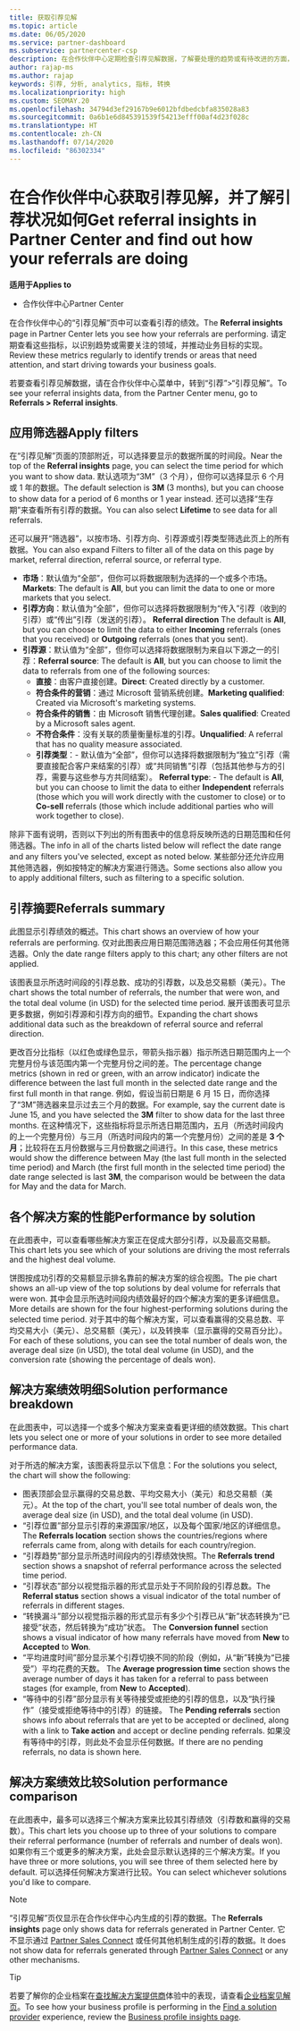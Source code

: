 ```yaml
---
title: 获取引荐见解
ms.topic: article
ms.date: 06/05/2020
ms.service: partner-dashboard
ms.subservice: partnercenter-csp
description: 在合作伙伴中心定期检查引荐见解数据，了解要处理的趋势或有待改进的方面，从而帮助你实现业务目标。
author: rajap-ms
ms.author: rajap
keywords: 引荐, 分析, analytics, 指标, 转换
ms.localizationpriority: high
ms.custom: SEOMAY.20
ms.openlocfilehash: 34794d3ef29167b9e6012bfdbedcbfa835028a83
ms.sourcegitcommit: 0a6b1e6d845391539f54213efff00af4d23f028c
ms.translationtype: HT
ms.contentlocale: zh-CN
ms.lasthandoff: 07/14/2020
ms.locfileid: "86302334"
---
```

# <a name="get-referral-insights-in-partner-center-and-find-out-how-your-referrals-are-doing"></a><span data-ttu-id="f9b9b-104">在合作伙伴中心获取引荐见解，并了解引荐状况如何</span><span class="sxs-lookup"><span data-stu-id="f9b9b-104">Get referral insights in Partner Center and find out how your referrals are doing</span></span>

<span data-ttu-id="f9b9b-105">**适用于**</span><span class="sxs-lookup"><span data-stu-id="f9b9b-105">**Applies to**</span></span>

- <span data-ttu-id="f9b9b-106">合作伙伴中心</span><span class="sxs-lookup"><span data-stu-id="f9b9b-106">Partner Center</span></span>

<span data-ttu-id="f9b9b-107">在合作伙伴中心的“引荐见解”页中可以查看引荐的绩效。</span><span class="sxs-lookup"><span data-stu-id="f9b9b-107">The **Referral insights** page in Partner Center lets you see how your referrals are performing.</span></span> <span data-ttu-id="f9b9b-108">请定期查看这些指标，以识别趋势或需要关注的领域，并推动业务目标的实现。</span><span class="sxs-lookup"><span data-stu-id="f9b9b-108">Review these metrics regularly to identify trends or areas that need attention, and start driving towards your business goals.</span></span>

<span data-ttu-id="f9b9b-109">若要查看引荐见解数据，请在合作伙伴中心菜单中，转到“引荐”>“引荐见解”。</span><span class="sxs-lookup"><span data-stu-id="f9b9b-109">To see your referral insights data, from the Partner Center menu, go to **Referrals > Referral insights**.</span></span>

## <a name="apply-filters"></a><span data-ttu-id="f9b9b-110">应用筛选器</span><span class="sxs-lookup"><span data-stu-id="f9b9b-110">Apply filters</span></span>

<span data-ttu-id="f9b9b-111">在“引荐见解”页面的顶部附近，可以选择要显示的数据所属的时间段。</span><span class="sxs-lookup"><span data-stu-id="f9b9b-111">Near the top of the **Referral insights** page, you can select the time period for which you want to show data.</span></span> <span data-ttu-id="f9b9b-112">默认选项为“3M”（3 个月），但你可以选择显示 6 个月或 1 年的数据。</span><span class="sxs-lookup"><span data-stu-id="f9b9b-112">The default selection is **3M** (3 months), but you can choose to show data for a period of 6 months or 1 year instead.</span></span> <span data-ttu-id="f9b9b-113">还可以选择“生存期”来查看所有引荐的数据。</span><span class="sxs-lookup"><span data-stu-id="f9b9b-113">You can also select **Lifetime** to see data for all referrals.</span></span>

<span data-ttu-id="f9b9b-114">还可以展开“筛选器”，以按市场、引荐方向、引荐源或引荐类型筛选此页上的所有数据。</span><span class="sxs-lookup"><span data-stu-id="f9b9b-114">You can also expand Filters to filter all of the data on this page by market, referral direction, referral source, or referral type.</span></span>
- <span data-ttu-id="f9b9b-115">**市场**：默认值为“全部”，但你可以将数据限制为选择的一个或多个市场。</span><span class="sxs-lookup"><span data-stu-id="f9b9b-115">**Markets**: The default is **All**, but you can limit the data to one or more markets that you select.</span></span>
- <span data-ttu-id="f9b9b-116">**引荐方向**：默认值为“全部”，但你可以选择将数据限制为“传入”引荐（收到的引荐）或“传出”引荐（发送的引荐）。  </span><span class="sxs-lookup"><span data-stu-id="f9b9b-116">**Referral direction** The default is **All**, but you can choose to limit the data to either **Incoming** referrals (ones that you received) or **Outgoing** referrals (ones that you sent).</span></span>
- <span data-ttu-id="f9b9b-117">**引荐源**：默认值为“全部”，但你可以选择将数据限制为来自以下源之一的引荐：</span><span class="sxs-lookup"><span data-stu-id="f9b9b-117">**Referral source**: The default is **All**, but you can choose to limit the data to referrals from one of the following sources:</span></span>
  - <span data-ttu-id="f9b9b-118">**直接**：由客户直接创建。</span><span class="sxs-lookup"><span data-stu-id="f9b9b-118">**Direct**: Created directly by a customer.</span></span>
  - <span data-ttu-id="f9b9b-119">**符合条件的营销**：通过 Microsoft 营销系统创建。</span><span class="sxs-lookup"><span data-stu-id="f9b9b-119">**Marketing qualified**: Created via Microsoft's marketing systems.</span></span>
  - <span data-ttu-id="f9b9b-120">**符合条件的销售**：由 Microsoft 销售代理创建。</span><span class="sxs-lookup"><span data-stu-id="f9b9b-120">**Sales qualified**: Created by a Microsoft sales agent.</span></span>
  - <span data-ttu-id="f9b9b-121">**不符合条件**：没有关联的质量衡量标准的引荐。</span><span class="sxs-lookup"><span data-stu-id="f9b9b-121">**Unqualified**: A referral that has no quality measure associated.</span></span>
  - <span data-ttu-id="f9b9b-122">**引荐类型**：- 默认值为“全部”，但你可以选择将数据限制为“独立”引荐（需要直接配合客户来结案的引荐）或“共同销售”引荐（包括其他参与方的引荐，需要与这些参与方共同结案）。  </span><span class="sxs-lookup"><span data-stu-id="f9b9b-122">**Referral type**:  - The default is **All**, but you can choose to limit the data to either **Independent** referrals (those which you will work directly with the customer to close) or to **Co-sell** referrals (those which include additional parties who will work together to close).</span></span>

<span data-ttu-id="f9b9b-123">除非下面有说明，否则以下列出的所有图表中的信息将反映所选的日期范围和任何筛选器。</span><span class="sxs-lookup"><span data-stu-id="f9b9b-123">The info in all of the charts listed below will reflect the date range and any filters you've selected, except as noted below.</span></span> <span data-ttu-id="f9b9b-124">某些部分还允许应用其他筛选器，例如按特定的解决方案进行筛选。</span><span class="sxs-lookup"><span data-stu-id="f9b9b-124">Some sections also allow you to apply additional filters, such as filtering to a specific solution.</span></span>

## <a name="referrals-summary"></a><span data-ttu-id="f9b9b-125">引荐摘要</span><span class="sxs-lookup"><span data-stu-id="f9b9b-125">Referrals summary</span></span>

<span data-ttu-id="f9b9b-126">此图显示引荐绩效的概述。</span><span class="sxs-lookup"><span data-stu-id="f9b9b-126">This chart shows an overview of how your referrals are performing.</span></span> <span data-ttu-id="f9b9b-127">仅对此图表应用日期范围筛选器；不会应用任何其他筛选器。</span><span class="sxs-lookup"><span data-stu-id="f9b9b-127">Only the date range filters apply to this chart; any other filters are not applied.</span></span> 

<span data-ttu-id="f9b9b-128">该图表显示所选时间段的引荐总数、成功的引荐数，以及总交易额（美元）。</span><span class="sxs-lookup"><span data-stu-id="f9b9b-128">The chart shows the total number of referrals, the number that were won, and the total deal volume (in USD) for the selected time period.</span></span> <span data-ttu-id="f9b9b-129">展开该图表可显示更多数据，例如引荐源和引荐方向的细节。</span><span class="sxs-lookup"><span data-stu-id="f9b9b-129">Expanding the chart shows additional data such as the breakdown of referral source and referral direction.</span></span> 

<span data-ttu-id="f9b9b-130">更改百分比指标（以红色或绿色显示，带箭头指示器）指示所选日期范围内上一个完整月份与该范围内第一个完整月份之间的差。</span><span class="sxs-lookup"><span data-stu-id="f9b9b-130">The percentage change metrics (shown in red or green, with an arrow indicator) indicate the difference between the last full month in the selected date range and the first full month in that range.</span></span> <span data-ttu-id="f9b9b-131">例如，假设当前日期是 6 月 15 日，而你选择了“3M”筛选器来显示过去三个月的数据。</span><span class="sxs-lookup"><span data-stu-id="f9b9b-131">For example, say the current date is June 15, and you have selected the **3M** filter to show data for the last three months.</span></span> <span data-ttu-id="f9b9b-132">在这种情况下，这些指标将显示所选日期范围内，五月（所选时间段内的上一个完整月份）与三月（所选时间段内的第一个完整月份）之间的差是 **3 个月**；比较将在五月份数据与三月份数据之间进行。</span><span class="sxs-lookup"><span data-stu-id="f9b9b-132">In this case, these metrics would show the difference between May (the last full month in the selected time period) and March (the first full month in the selected time period) the date range selected is last **3M**, the comparison would be between the data for May and the data for March.</span></span>

## <a name="performance-by-solution"></a><span data-ttu-id="f9b9b-133">各个解决方案的性能</span><span class="sxs-lookup"><span data-stu-id="f9b9b-133">Performance by solution</span></span>

<span data-ttu-id="f9b9b-134">在此图表中，可以查看哪些解决方案正在促成大部分引荐，以及最高交易额。</span><span class="sxs-lookup"><span data-stu-id="f9b9b-134">This chart lets you see which of your solutions are driving the most referrals and the highest deal volume.</span></span>

<span data-ttu-id="f9b9b-135">饼图按成功引荐的交易额显示排名靠前的解决方案的综合视图。</span><span class="sxs-lookup"><span data-stu-id="f9b9b-135">The pie chart shows an all-up view of the top solutions by deal volume for referrals that were won.</span></span> <span data-ttu-id="f9b9b-136">其中会显示所选时间段内绩效最好的四个解决方案的更多详细信息。</span><span class="sxs-lookup"><span data-stu-id="f9b9b-136">More details are shown for the four highest-performing solutions during the selected time period.</span></span> <span data-ttu-id="f9b9b-137">对于其中的每个解决方案，可以查看赢得的交易总数、平均交易大小（美元）、总交易额（美元），以及转换率（显示赢得的交易百分比）。</span><span class="sxs-lookup"><span data-stu-id="f9b9b-137">For each of these solutions, you can see the total number of deals won, the average deal size (in USD), the total deal volume (in USD), and the conversion rate (showing the percentage of deals won).</span></span>

## <a name="solution-performance-breakdown"></a><span data-ttu-id="f9b9b-138">解决方案绩效明细</span><span class="sxs-lookup"><span data-stu-id="f9b9b-138">Solution performance breakdown</span></span>

<span data-ttu-id="f9b9b-139">在此图表中，可以选择一个或多个解决方案来查看更详细的绩效数据。</span><span class="sxs-lookup"><span data-stu-id="f9b9b-139">This chart lets you select one or more of your solutions in order to see more detailed performance data.</span></span>

<span data-ttu-id="f9b9b-140">对于所选的解决方案，该图表将显示以下信息：</span><span class="sxs-lookup"><span data-stu-id="f9b9b-140">For the solutions you select, the chart will show the following:</span></span>
- <span data-ttu-id="f9b9b-141">图表顶部会显示赢得的交易总数、平均交易大小（美元）和总交易额（美元）。</span><span class="sxs-lookup"><span data-stu-id="f9b9b-141">At the top of the chart, you'll see total number of deals won, the average deal size (in USD), and the total deal volume (in USD).</span></span>
- <span data-ttu-id="f9b9b-142">“引荐位置”部分显示引荐的来源国家/地区，以及每个国家/地区的详细信息。</span><span class="sxs-lookup"><span data-stu-id="f9b9b-142">The **Referrals location** section shows the countries/regions where referrals came from, along with details for each country/region.</span></span>
- <span data-ttu-id="f9b9b-143">“引荐趋势”部分显示所选时间段内的引荐绩效快照。</span><span class="sxs-lookup"><span data-stu-id="f9b9b-143">The **Referrals trend** section shows a snapshot of referral performance across the selected time period.</span></span>
- <span data-ttu-id="f9b9b-144">“引荐状态”部分以视觉指示器的形式显示处于不同阶段的引荐总数。</span><span class="sxs-lookup"><span data-stu-id="f9b9b-144">The **Referral status** section shows a visual indicator of the total number of referrals in different stages.</span></span>
- <span data-ttu-id="f9b9b-145">“转换漏斗”部分以视觉指示器的形式显示有多少个引荐已从“新”状态转换为“已接受”状态，然后转换为“成功”状态。   </span><span class="sxs-lookup"><span data-stu-id="f9b9b-145">The **Conversion funnel** section shows a visual indicator of how many referrals have moved from **New** to **Accepted** to **Won**.</span></span>
- <span data-ttu-id="f9b9b-146">“平均进度时间”部分显示某个引荐切换不同的阶段（例如，从“新”转换为“已接受”）平均花费的天数。  </span><span class="sxs-lookup"><span data-stu-id="f9b9b-146">The **Average progression time** section shows the average number of days it has taken for a referral to pass between stages (for example, from **New** to **Accepted**).</span></span>
- <span data-ttu-id="f9b9b-147">“等待中的引荐”部分显示有关等待接受或拒绝的引荐的信息，以及“执行操作”（接受或拒绝等待中的引荐）的链接。 </span><span class="sxs-lookup"><span data-stu-id="f9b9b-147">The **Pending referrals** section shows info about referrals that are yet to be accepted or declined, along with a link to **Take action** and accept or decline pending referrals.</span></span> <span data-ttu-id="f9b9b-148">如果没有等待中的引荐，则此处不会显示任何数据。</span><span class="sxs-lookup"><span data-stu-id="f9b9b-148">If there are no pending referrals, no data is shown here.</span></span>

## <a name="solution-performance-comparison"></a><span data-ttu-id="f9b9b-149">解决方案绩效比较</span><span class="sxs-lookup"><span data-stu-id="f9b9b-149">Solution performance comparison</span></span>

<span data-ttu-id="f9b9b-150">在此图表中，最多可以选择三个解决方案来比较其引荐绩效（引荐数和赢得的交易数）。</span><span class="sxs-lookup"><span data-stu-id="f9b9b-150">This chart lets you choose up to three of your solutions to compare their referral performance (number of referrals and number of deals won).</span></span> <span data-ttu-id="f9b9b-151">如果你有三个或更多的解决方案，此处会显示默认选择的三个解决方案。</span><span class="sxs-lookup"><span data-stu-id="f9b9b-151">If you have three or more solutions, you will see three of them selected here by default.</span></span> <span data-ttu-id="f9b9b-152">可以选择任何解决方案进行比较。</span><span class="sxs-lookup"><span data-stu-id="f9b9b-152">You can select whichever solutions you'd like to compare.</span></span>

> [!NOTE]
> <span data-ttu-id="f9b9b-153">“引荐见解”页仅显示在合作伙伴中心内生成的引荐的数据。</span><span class="sxs-lookup"><span data-stu-id="f9b9b-153">The **Referrals insights** page only shows data for referrals generated in Partner Center.</span></span> <span data-ttu-id="f9b9b-154">它不显示通过 [Partner Sales Connect](https://support.microsoft.com/help/3170447/learn-to-use-partner-center-sales-connect) 或任何其他机制生成的引荐的数据。</span><span class="sxs-lookup"><span data-stu-id="f9b9b-154">It does not show data for referrals generated through [Partner Sales Connect](https://support.microsoft.com/help/3170447/learn-to-use-partner-center-sales-connect) or any other mechanisms.</span></span>

> [!TIP]
> <span data-ttu-id="f9b9b-155">若要了解你的企业档案在[查找解决方案提供商](https://www.microsoft.com/solution-providers/home)体验中的表现，请查看[企业档案见解页](analyze-your-marketing-profile.md)。</span><span class="sxs-lookup"><span data-stu-id="f9b9b-155">To see how your business profile is performing in the [Find a solution provider](https://www.microsoft.com/solution-providers/home) experience, review the [Business profile insights page](analyze-your-marketing-profile.md).</span></span>